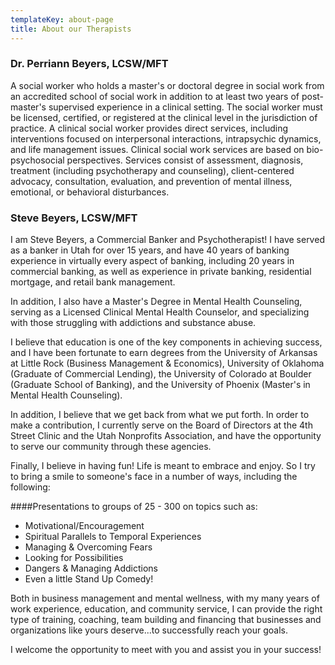 ```yaml
---
templateKey: about-page
title: About our Therapists
---
```

### Dr. Perriann Beyers, LCSW/MFT
A social worker who holds a master's or doctoral degree in social work from an accredited school of social work in addition to at least two years of post-master's supervised experience in a clinical setting. The social worker must be licensed, certified, or registered at the clinical level in the jurisdiction of practice. A clinical social worker provides direct services, including interventions focused on interpersonal interactions, intrapsychic dynamics, and life management issues. Clinical social work services are based on bio-psychosocial perspectives. Services consist of assessment, diagnosis, treatment (including psychotherapy and counseling), client-centered advocacy, consultation, evaluation, and prevention of mental illness, emotional, or behavioral disturbances.


### Steve Beyers, LCSW/MFT
I am Steve Beyers, a Commercial Banker and Psychotherapist! I have served as a banker in Utah for over 15 years, and have 40 years of banking experience in virtually every aspect of banking, including 20 years in commercial banking, as well as experience in private banking, residential mortgage, and retail bank management.

In addition, I also have a Master's Degree in Mental Health Counseling, serving as a Licensed Clinical Mental Health Counselor, and specializing with those struggling with addictions and substance abuse.

I believe that education is one of the key components in achieving success, and I have been fortunate to earn degrees from the University of Arkansas at Little Rock (Business Management & Economics), University of Oklahoma (Graduate of Commercial Lending), the University of Colorado at Boulder (Graduate School of Banking), and the University of Phoenix (Master's in Mental Health Counseling).

In addition, I believe that we get back from what we put forth. In order to make a contribution, I currently serve on the Board of Directors at the 4th Street Clinic and the Utah Nonprofits Association, and have the opportunity to serve our community through these agencies.

Finally, I believe in having fun! Life is meant to embrace and enjoy. So I try to bring a smile to someone's face in a number of ways, including the following:

####Presentations to groups of 25 - 300 on topics such as:
- Motivational/Encouragement
- Spiritual Parallels to Temporal Experiences
- Managing & Overcoming Fears
- Looking for Possibilities
- Dangers & Managing Addictions
- Even a little Stand Up Comedy!

Both in business management and mental wellness, with my many years of work experience, education, and community service, I can provide the right type of training, coaching, team building and financing that businesses and organizations like yours deserve...to successfully reach your goals.

I welcome the opportunity to meet with you and assist you in your success!
